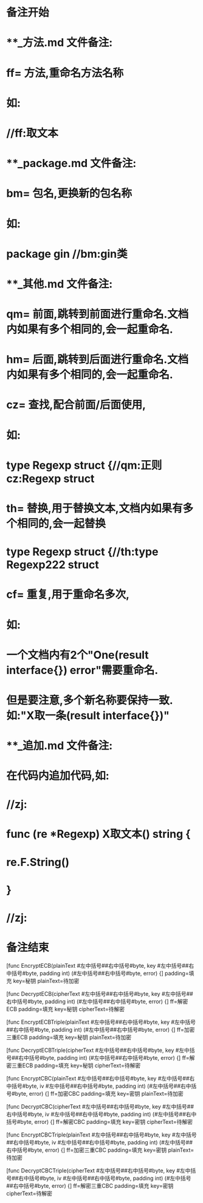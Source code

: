 # 备注开始
# **_方法.md 文件备注:
# ff= 方法,重命名方法名称
# 如:
# //ff:取文本

# **_package.md 文件备注:
# bm= 包名,更换新的包名称 
# 如: 
# package gin //bm:gin类

# **_其他.md 文件备注:
# qm= 前面,跳转到前面进行重命名.文档内如果有多个相同的,会一起重命名.
# hm= 后面,跳转到后面进行重命名.文档内如果有多个相同的,会一起重命名.
# cz= 查找,配合前面/后面使用,
# 如:
# type Regexp struct {//qm:正则 cz:Regexp struct
#
# th= 替换,用于替换文本,文档内如果有多个相同的,会一起替换
# type Regexp struct {//th:type Regexp222 struct
#
# cf= 重复,用于重命名多次,
# 如: 
# 一个文档内有2个"One(result interface{}) error"需要重命名.
# 但是要注意,多个新名称要保持一致. 如:"X取一条(result interface{})"

# **_追加.md 文件备注:
# 在代码内追加代码,如:
# //zj:
# func (re *Regexp) X取文本() string { 
#    re.F.String()
# }
# //zj:
# 备注结束

[func EncryptECB(plainText #左中括号##右中括号#byte, key #左中括号##右中括号#byte, padding int) (#左中括号##右中括号#byte, error) {]
padding=填充
key=秘钥
plainText=待加密

[func DecryptECB(cipherText #左中括号##右中括号#byte, key #左中括号##右中括号#byte, padding int) (#左中括号##右中括号#byte, error) {]
ff=解密ECB
padding=填充
key=秘钥
cipherText=待解密

[func EncryptECBTriple(plainText #左中括号##右中括号#byte, key #左中括号##右中括号#byte, padding int) (#左中括号##右中括号#byte, error) {]
ff=加密三重ECB
padding=填充
key=秘钥
plainText=待加密

[func DecryptECBTriple(cipherText #左中括号##右中括号#byte, key #左中括号##右中括号#byte, padding int) (#左中括号##右中括号#byte, error) {]
ff=解密三重ECB
padding=填充
key=秘钥
cipherText=待解密

[func EncryptCBC(plainText #左中括号##右中括号#byte, key #左中括号##右中括号#byte, iv #左中括号##右中括号#byte, padding int) (#左中括号##右中括号#byte, error) {]
ff=加密CBC
padding=填充
key=密钥
plainText=待加密

[func DecryptCBC(cipherText #左中括号##右中括号#byte, key #左中括号##右中括号#byte, iv #左中括号##右中括号#byte, padding int) (#左中括号##右中括号#byte, error) {]
ff=解密CBC
padding=填充
key=密钥
cipherText=待解密

[func EncryptCBCTriple(plainText #左中括号##右中括号#byte, key #左中括号##右中括号#byte, iv #左中括号##右中括号#byte, padding int) (#左中括号##右中括号#byte, error) {]
ff=加密三重CBC
padding=填充
key=密钥
plainText=待加密

[func DecryptCBCTriple(cipherText #左中括号##右中括号#byte, key #左中括号##右中括号#byte, iv #左中括号##右中括号#byte, padding int) (#左中括号##右中括号#byte, error) {]
ff=解密三重CBC
padding=填充
key=密钥
cipherText=待解密
